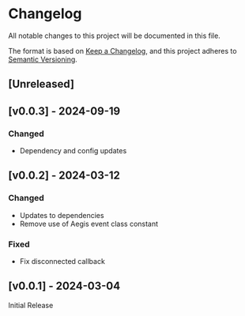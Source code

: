 # Changelog
All notable changes to this project will be documented in this file.

The format is based on [Keep a Changelog](https://keepachangelog.com/en/1.0.0/),
and this project adheres to [Semantic Versioning](https://semver.org/spec/v2.0.0.html).

## [Unreleased]

## [v0.0.3] - 2024-09-19

### Changed
- Dependency and config updates

## [v0.0.2] - 2024-03-12

### Changed
- Updates to dependencies
- Remove use of Aegis event class constant

### Fixed
- Fix disconnected callback

## [v0.0.1] - 2024-03-04

Initial Release
